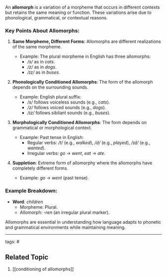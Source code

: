 An **allomorph** is a variation of a morpheme that occurs in different contexts but retains the same meaning or function. These variations arise due to phonological, grammatical, or contextual reasons.

### Key Points About Allomorphs:

1. **Same Morpheme, Different Forms**: Allomorphs are different realizations of the same morpheme.
    
    - Example: The plural morpheme in English has three allomorphs:
        - _/s/_ as in _cats_.
        - _/z/_ as in _dogs_.
        - _/ɪz/_ as in _buses_.
2. **Phonologically Conditioned Allomorphs**: The form of the allomorph depends on the surrounding sounds.
    
    - Example: English plural suffix:
        - _/s/_ follows voiceless sounds (e.g., _cats_).
        - _/z/_ follows voiced sounds (e.g., _dogs_).
        - _/ɪz/_ follows sibilant sounds (e.g., _buses_).
3. **Morphologically Conditioned Allomorphs**: The form depends on grammatical or morphological context.
    
    - Example: Past tense in English:
        - Regular verbs: _/t/_ (e.g., _walked_), _/d/_ (e.g., _played_), _/ɪd/_ (e.g., _wanted_).
        - Irregular verbs: _go_ → _went_, _eat_ → _ate_.
4. **Suppletion**: Extreme form of allomorphy where the allomorphs have completely different forms.
    
    - Example: _go_ → _went_ (past tense).

### Example Breakdown:

- **Word**: _children_
    - Morpheme: Plural.
    - Allomorph: _-ren_ (an irregular plural marker).

Allomorphs are essential in understanding how language adapts to phonetic and grammatical environments while maintaining meaning.









--- 
tags: #
## Related Topic
1. [[conditioning of allomorphs]]